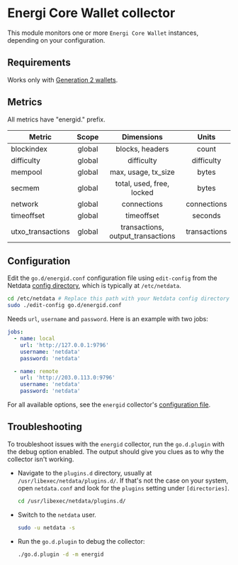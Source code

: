 <!--
title: "Energi Core Wallet monitoring with Netdata"
description: "Monitor the health and performance of Energi Core Wallets with zero configuration, per-second metric granularity, and interactive visualizations."
custom_edit_url: "https://github.com/netdata/go.d.plugin/edit/master/modules/energid/README.md"
sidebar_label: "Energi Core Wallet"
learn_status: "Published"
learn_topic_type: "References"
learn_rel_path: "Integrations/Monitor/Remotes/Devices"
-->

# Energi Core Wallet collector

This module monitors one or more `Energi Core Wallet` instances, depending on your configuration.

## Requirements

Works only with [Generation 2 wallets](https://docs.energi.software/en/downloads/gen2-core-wallet).

## Metrics

All metrics have "energid." prefix.

| Metric            | Scope  |            Dimensions             |    Units     |
|-------------------|:------:|:---------------------------------:|:------------:|
| blockindex        | global |          blocks, headers          |    count     |
| difficulty        | global |            difficulty             |  difficulty  |
| mempool           | global |        max, usage, tx_size        |    bytes     |
| secmem            | global |     total, used, free, locked     |    bytes     |
| network           | global |            connections            | connections  |
| timeoffset        | global |            timeoffset             |   seconds    |
| utxo_transactions | global | transactions, output_transactions | transactions |

## Configuration

Edit the `go.d/energid.conf` configuration file using `edit-config` from the
Netdata [config directory](https://learn.netdata.cloud/docs/configure/nodes), which is typically at `/etc/netdata`.

```bash
cd /etc/netdata # Replace this path with your Netdata config directory
sudo ./edit-config go.d/energid.conf
```

Needs `url`, `username` and `password`. Here is an example with two jobs:

```yaml
jobs:
  - name: local
    url: 'http://127.0.0.1:9796'
    username: 'netdata'
    password: 'netdata'

  - name: remote
    url: 'http://203.0.113.0:9796'
    username: 'netdata'
    password: 'netdata'
```

For all available options, see the `energid`
collector's [configuration file](https://github.com/netdata/go.d.plugin/blob/master/config/go.d/energid.conf).

## Troubleshooting

To troubleshoot issues with the `energid` collector, run the `go.d.plugin` with the debug option enabled. The output
should give you clues as to why the collector isn't working.

- Navigate to the `plugins.d` directory, usually at `/usr/libexec/netdata/plugins.d/`. If that's not the case on
  your system, open `netdata.conf` and look for the `plugins` setting under `[directories]`.

  ```bash
  cd /usr/libexec/netdata/plugins.d/
  ```

- Switch to the `netdata` user.

  ```bash
  sudo -u netdata -s
  ```

- Run the `go.d.plugin` to debug the collector:

  ```bash
  ./go.d.plugin -d -m energid
  ```
